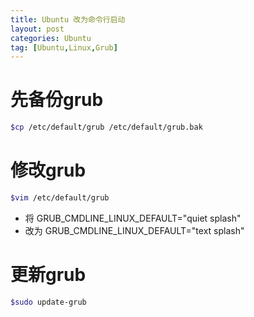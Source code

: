 ```yaml
---
title: Ubuntu 改为命令行启动
layout: post
categories: Ubuntu
tag: [Ubuntu,Linux,Grub]
---
```


# 先备份grub
``` bash
$cp /etc/default/grub /etc/default/grub.bak
```
# 修改grub
``` bash
$vim /etc/default/grub
```
* 将 GRUB_CMDLINE_LINUX_DEFAULT="quiet splash"
* 改为 GRUB_CMDLINE_LINUX_DEFAULT="text splash"

# 更新grub
``` bash
$sudo update-grub
```
